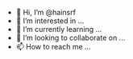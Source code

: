- 👋 Hi, I’m @hainsrf
- 👀 I’m interested in ...
- 🌱 I’m currently learning ...
- 💞️ I’m looking to collaborate on ...
- 📫 How to reach me ...

<!---
hainsrf/hainsrf is a ✨ special ✨ repository because its `README.md` (this file) appears on your GitHub profile.
You can click the Preview link to take a look at your changes.
--->
